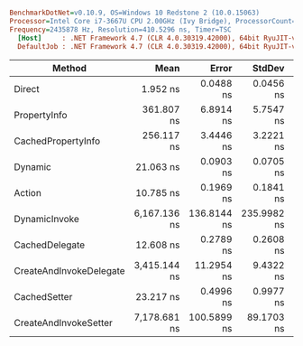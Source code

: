 ``` ini

BenchmarkDotNet=v0.10.9, OS=Windows 10 Redstone 2 (10.0.15063)
Processor=Intel Core i7-3667U CPU 2.00GHz (Ivy Bridge), ProcessorCount=4
Frequency=2435878 Hz, Resolution=410.5296 ns, Timer=TSC
  [Host]     : .NET Framework 4.7 (CLR 4.0.30319.42000), 64bit RyuJIT-v4.7.2115.0
  DefaultJob : .NET Framework 4.7 (CLR 4.0.30319.42000), 64bit RyuJIT-v4.7.2115.0


```
 |                  Method |         Mean |       Error |      StdDev |   Scaled | ScaledSD |  Gen 0 | Allocated |
 |------------------------ |-------------:|------------:|------------:|---------:|---------:|-------:|----------:|
 |                  Direct |     1.952 ns |   0.0488 ns |   0.0456 ns |     1.00 |     0.00 |      - |       0 B |
 |            PropertyInfo |   361.807 ns |   6.8914 ns |   5.7547 ns |   185.47 |     5.10 | 0.0300 |      64 B |
 |      CachedPropertyInfo |   256.117 ns |   3.4446 ns |   3.2221 ns |   131.29 |     3.40 | 0.0300 |      64 B |
 |                 Dynamic |    21.063 ns |   0.0903 ns |   0.0705 ns |    10.80 |     0.25 |      - |       0 B |
 |                  Action |    10.785 ns |   0.1969 ns |   0.1841 ns |     5.53 |     0.16 | 0.0305 |      64 B |
 |           DynamicInvoke | 6,167.136 ns | 136.8144 ns | 235.9982 ns | 3,161.43 |   139.58 | 0.1297 |     288 B |
 |          CachedDelegate |    12.608 ns |   0.2789 ns |   0.2608 ns |     6.46 |     0.20 |      - |       0 B |
 | CreateAndInvokeDelegate | 3,415.144 ns |  11.2954 ns |   9.4322 ns | 1,750.69 |    40.29 | 0.0267 |      64 B |
 |            CachedSetter |    23.217 ns |   0.4996 ns |   0.9977 ns |    11.90 |     0.57 |      - |       0 B |
 |   CreateAndInvokeSetter | 7,178.681 ns | 100.5899 ns |  89.1703 ns | 3,679.97 |    94.97 | 0.2289 |     480 B |
